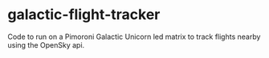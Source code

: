 # galactic-flight-tracker
Code to run on a Pimoroni Galactic Unicorn led matrix to track flights nearby using the OpenSky api.
